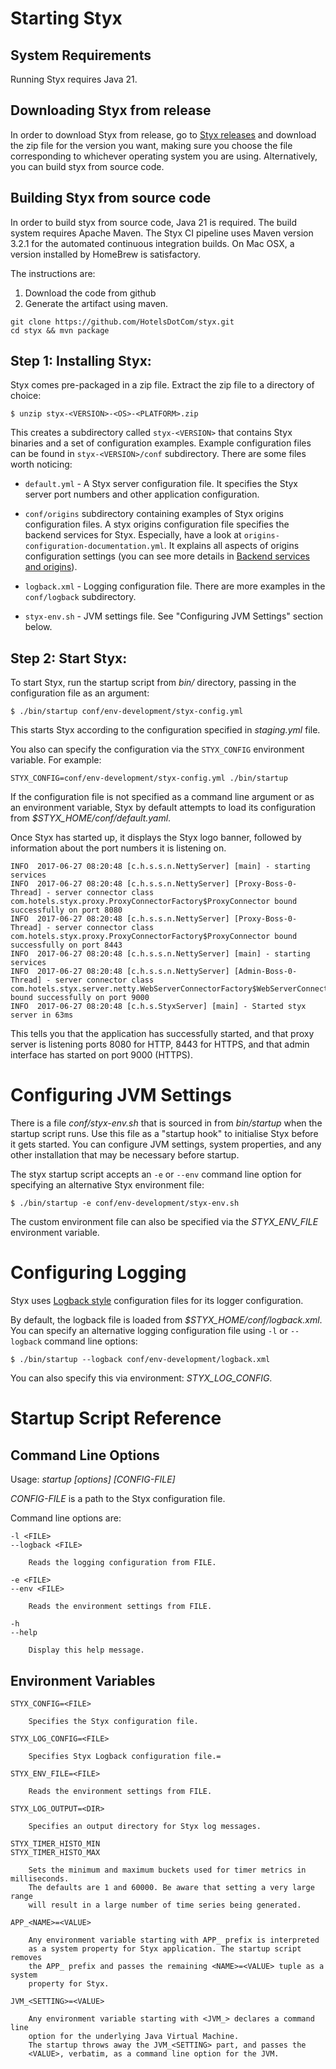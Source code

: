 # Starting Styx

## System Requirements

Running Styx requires Java 21.

## Downloading Styx from release

In order to download Styx from release, go to [Styx releases](https://github.com/HotelsDotCom/styx/releases) and download the zip file for the version you want, making sure you choose the file corresponding to whichever operating system you are using.
Alternatively, you can build styx from source code.

## Building Styx from source code

 In order to build styx from source code, Java 21 is required.
 The build system requires Apache Maven. The Styx CI pipeline uses Maven version 3.2.1
 for the automated continuous integration builds. On Mac OSX, a version installed
 by HomeBrew is satisfactory.

 The instructions are:
 1. Download the code from github
 2. Generate the artifact using maven.
```
git clone https://github.com/HotelsDotCom/styx.git
cd styx && mvn package
```

## Step 1: Installing Styx:

Styx comes pre-packaged in a zip file. Extract the zip file to a directory of choice:

    $ unzip styx-<VERSION>-<OS>-<PLATFORM>.zip

This creates a subdirectory called `styx-<VERSION>` that contains Styx binaries and a set
 of configuration examples. Example configuration files can be found in `styx-<VERSION>/conf`
 subdirectory. There are some files worth noticing:

* `default.yml`   - A Styx server configuration file. It specifies the Styx server
                      port numbers and other application configuration.

* `conf/origins` subdirectory containing examples of Styx origins configuration
 files. A styx origins configuration file specifies the backend services for Styx.
 Especially, have a look at `origins-configuration-documentation.yml`. It explains
 all aspects of origins configuration settings (you can see more details in [Backend services and origins](configure-origins.md)).


* `logback.xml`      - Logging configuration file. There are more examples in the `conf/logback`
                      subdirectory.

* `styx-env.sh`     - JVM settings file. See "Configuring JVM Settings" section below.



## Step 2: Start Styx:

To start Styx, run the startup script from *bin/* directory, passing in the
configuration file as an argument:

    $ ./bin/startup conf/env-development/styx-config.yml

This starts Styx according to the configuration specified in *staging.yml* file.

You also can specify the configuration via the `STYX_CONFIG` environment
variable. For example:

    STYX_CONFIG=conf/env-development/styx-config.yml ./bin/startup

If the configuration file is not specified as a command line argument or as an environment
variable, Styx by default attempts to load its configuration from *$STYX_HOME/conf/default.yaml*.

Once Styx has started up, it displays the Styx logo banner, followed by information
about the port numbers it is listening on.

    INFO  2017-06-27 08:20:48 [c.h.s.s.n.NettyServer] [main] - starting services
    INFO  2017-06-27 08:20:48 [c.h.s.s.n.NettyServer] [Proxy-Boss-0-Thread] - server connector class com.hotels.styx.proxy.ProxyConnectorFactory$ProxyConnector bound successfully on port 8080
    INFO  2017-06-27 08:20:48 [c.h.s.s.n.NettyServer] [Proxy-Boss-0-Thread] - server connector class com.hotels.styx.proxy.ProxyConnectorFactory$ProxyConnector bound successfully on port 8443
    INFO  2017-06-27 08:20:48 [c.h.s.s.n.NettyServer] [main] - starting services
    INFO  2017-06-27 08:20:48 [c.h.s.s.n.NettyServer] [Admin-Boss-0-Thread] - server connector class com.hotels.styx.server.netty.WebServerConnectorFactory$WebServerConnector bound successfully on port 9000
    INFO  2017-06-27 08:20:48 [c.h.s.StyxServer] [main] - Started styx server in 63ms

This tells you that the application has successfully started, and that proxy server is listening ports 8080 for HTTP,
8443 for HTTPS, and that admin interface has started on port 9000 (HTTPS).


# Configuring JVM Settings

There is a file *conf/styx-env.sh* that is sourced in from *bin/startup* when the startup
script runs. Use this file as a "startup hook" to initialise Styx before it gets started.
You can configure JVM settings, system properties, and any other installation that may be
necessary before startup.

The styx startup script accepts an `-e` or `--env` command line option for specifying an alternative
Styx environment file:

    $ ./bin/startup -e conf/env-development/styx-env.sh

The custom environment file can also be specified via the *STYX_ENV_FILE* environment variable.


# Configuring Logging

Styx uses [Logback style](https://logback.qos.ch/manual/index.html) configuration files for its logger
configuration.

By default, the logback file is loaded from *$STYX_HOME/conf/logback.xml*. You can specify an alternative
logging configuration file using `-l` or `--logback` command line options:

    $ ./bin/startup --logback conf/env-development/logback.xml

You can also specify this via environment: *STYX_LOG_CONFIG*.


# Startup Script Reference

## Command Line Options

Usage: *startup [options] [CONFIG-FILE]*

*CONFIG-FILE* is a path to the Styx configuration file.

Command line options are:

    -l <FILE>
    --logback <FILE>

        Reads the logging configuration from FILE.

    -e <FILE>
    --env <FILE>

        Reads the environment settings from FILE.

    -h
    --help

        Display this help message.



## Environment Variables

    STYX_CONFIG=<FILE>

        Specifies the Styx configuration file.

    STYX_LOG_CONFIG=<FILE>

        Specifies Styx Logback configuration file.=

    STYX_ENV_FILE=<FILE>

        Reads the environment settings from FILE.

    STYX_LOG_OUTPUT=<DIR>

        Specifies an output directory for Styx log messages.

    STYX_TIMER_HISTO_MIN
    STYX_TIMER_HISTO_MAX

        Sets the minimum and maximum buckets used for timer metrics in milliseconds.
        The defaults are 1 and 60000. Be aware that setting a very large range
        will result in a large number of time series being generated.

    APP_<NAME>=<VALUE>

        Any environment variable starting with APP_ prefix is interpreted
        as a system property for Styx application. The startup script removes
        the APP_ prefix and passes the remaining <NAME>=<VALUE> tuple as a system
        property for Styx.

    JVM_<SETTING>=<VALUE>

        Any environment variable starting with <JVM_> declares a command line
        option for the underlying Java Virtual Machine.
        The startup throws away the JVM_<SETTING> part, and passes the
        <VALUE>, verbatim, as a command line option for the JVM.



